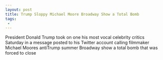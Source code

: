 ```yaml
---
layout: post
title: Trump Sloppy Michael Moore Broadway Show a Total Bomb
tags:
 -
---
```

President Donald Trump took on one his most vocal celebrity critics Saturday in a message posted to his Twitter account calling filmmaker Michael Moores antiTrump summer Broadway show a total bomb that was forced to close
